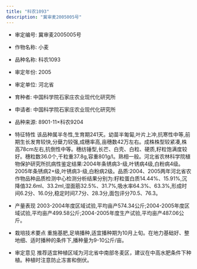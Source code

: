 ```yaml
---
title: "科农1093"
description: "冀审麦2005005号"
---
```

* 审定编号:  冀审麦2005005号

*  作物名称:  小麦

*  品种名称:  科农1093

*  审定年份:  2005

*  审定单位:  河北省

* 育种者:  中国科学院石家庄农业现代化研究所

*  申请者:  中国科学院石家庄农业现代化研究所

*  品种来源:  8901-11×科农9204

*  特征特性
该品种属半冬性,生育期241天。幼苗半匍匐,叶片上冲,抗寒性中等,前期生长发育较快,分蘖力较强,成穗率高,亩穗数42万左右。成株株型较紧凑,株高78cm左右,抗倒性中等。穗纺锤型,长芒、白壳、白粒、硬质,籽粒饱满度较好。穗粒数36.0个,千粒重37.8g,容重801g/l。熟相一般。河北省农林科学院植物保护研究所抗病性鉴定结果:2004年条锈病3-级,叶锈病4级,白粉病4级。2005年条锈病2+级,叶锈病3-级,白粉病2级。品质:2004、2005两年河北省农作物品种品质检测中心检测分析结果分别为:籽粒蛋白质14.44%、15.91%,沉降值32.6ml、33.2ml,湿面筋32.5%、31.7%,吸水率64.3%、63.3%,形成时间6.2分、16.0分,稳定时间7.7分、28.3分,面包评分70.5、76.3。

*  产量表现
2003-2004年度区域试验,平均亩产574.34公斤;2004-2005年度区域试验,平均亩产499.58公斤;2004-2005年度生产试验,平均亩产487.06公斤。

*  栽培技术要点
重施基肥,足墒播种,适宜播种期为10月上旬。在地力基础好、整地细、适时播种的条件下,播种量为9-10公斤/亩。

*  审定意见
推荐适宜种植区域为河北省中南部冬麦区，建议在中高水肥条件下种植。种植时注意防止冻害和倒伏。
